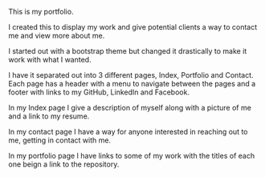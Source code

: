This is my portfolio.

I created this to display my work and give potential clients a way to contact me and view more about me.

I started out with a bootstrap theme but changed it drastically to make it work with what I wanted.

I have it separated out into 3 different pages, Index, Portfolio and Contact. Each page has a header with a menu to navigate between the pages and a footer with links to my GitHub, LinkedIn and Facebook.

In my Index page I give a description of myself along with a picture of me and a link to my resume.

In my contact page I have a way for anyone interested in reaching out to me, getting in contact with me.

In my portfolio page I have links to some of my work with the titles of each one beign a link to the repository.